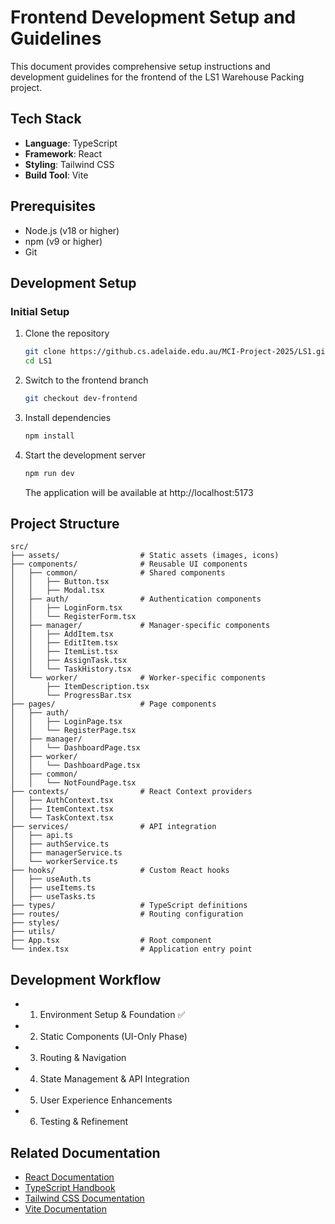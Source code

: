 # Frontend Development Setup and Guidelines

This document provides comprehensive setup instructions and development guidelines for the frontend of the LS1 Warehouse Packing project.

## Tech Stack

- **Language**: TypeScript
- **Framework**: React
- **Styling**: Tailwind CSS
- **Build Tool**: Vite

## Prerequisites

- Node.js (v18 or higher)
- npm (v9 or higher)
- Git

## Development Setup

### Initial Setup

1. Clone the repository
   ```bash
   git clone https://github.cs.adelaide.edu.au/MCI-Project-2025/LS1.git
   cd LS1
   ```

2. Switch to the frontend branch
   ```bash
   git checkout dev-frontend
   ```

3. Install dependencies
   ```bash
   npm install
   ```

4. Start the development server
   ```bash
   npm run dev
   ```
   The application will be available at http://localhost:5173


## Project Structure

```
src/
├── assets/                  # Static assets (images, icons)
├── components/              # Reusable UI components
│   ├── common/              # Shared components
│   │   ├── Button.tsx                    
│   │   ├── Modal.tsx                   
│   ├── auth/                # Authentication components
│   │   ├── LoginForm.tsx        
│   │   └── RegisterForm.tsx      
│   ├── manager/             # Manager-specific components
│   │   ├── AddItem.tsx      
│   │   ├── EditItem.tsx       
│   │   ├── ItemList.tsx         
│   │   ├── AssignTask.tsx    
│   │   └── TaskHistory.tsx    
│   └── worker/              # Worker-specific components
│       ├── ItemDescription.tsx   
│       └── ProgressBar.tsx  
├── pages/                   # Page components
│   ├── auth/
│   │   ├── LoginPage.tsx    
│   │   └── RegisterPage.tsx 
│   ├── manager/
│   │   └── DashboardPage.tsx 
│   ├── worker/
│   │   └── DashboardPage.tsx 
│   ├── common/
│   │   └── NotFoundPage.tsx  
├── contexts/                # React Context providers
│   ├── AuthContext.tsx      
│   ├── ItemContext.tsx      
│   └── TaskContext.tsx      
├── services/                # API integration
│   ├── api.ts               
│   ├── authService.ts       
│   ├── managerService.ts   
│   └── workerService.ts     
├── hooks/                   # Custom React hooks
│   ├── useAuth.ts           
│   ├── useItems.ts          
│   ├── useTasks.ts          
├── types/                   # TypeScript definitions      
├── routes/                  # Routing configuration
├── styles/                  
├── utils/                   
├── App.tsx                  # Root component
└── index.tsx                # Application entry point
```

## Development Workflow

- 1. Environment Setup & Foundation ✅
- 2. Static Components (UI-Only Phase)
- 3. Routing & Navigation
- 4. State Management & API Integration
- 5. User Experience Enhancements
- 6. Testing & Refinement


## Related Documentation

- [React Documentation](https://react.dev/docs/getting-started)
- [TypeScript Handbook](https://www.typescriptlang.org/docs/handbook/intro.html)
- [Tailwind CSS Documentation](https://tailwindcss.com/docs)
- [Vite Documentation](https://vitejs.dev/guide/)